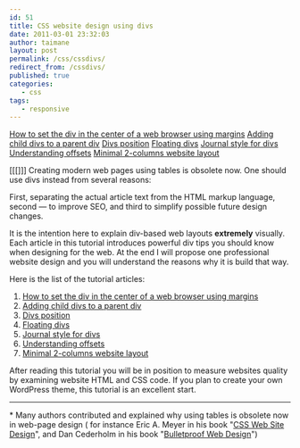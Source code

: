 ```yaml
---
id: 51
title: CSS website design using divs
date: 2011-03-01 23:32:03
author: taimane
layout: post
permalink: /css/cssdivs/
redirect_from: /cssdivs/
published: true
categories:
   - css
tags:
   - responsive
---
```

<a href="https://programming-review.com/automargin/">How to set the div in the center of a web browser using margins</a>
<a href="https://programming-review.com/child-divs/">Adding child divs to a parent div</a>
<a href="https://programming-review.com/divs-positioning/">Divs position</a>
<a href="https://programming-review.com/floating-divs/">Floating divs</a>
<a href="https://programming-review.com/journal-style/">Journal style for divs</a>
<a href="https://programming-review.com/offset/">Understanding offsets</a>
<a href="https://programming-review.com/2-columns/">Minimal 2-columns website layout</a>

[[[]]]
Creating modern web pages using tables is obsolete now. One should use divs instead from several reasons: 

First, separating the actual article text from the HTML markup language, second — to improve SEO, and third to simplify possible future design changes.

It is the intention here to explain div-based web layouts **extremely** visually. Each article in this tutorial introduces powerful div tips you should know when designing for the web. At the end I will propose one professional website design and you will understand the reasons why it is build that way.

Here is the list of the tutorial articles:

1. <a href="https://programming-review.com/automargin/">How to set the div in the center of a web browser using margins</a>
2. <a href="https://programming-review.com/child-divs/">Adding child divs to a parent div</a>
3. <a href="https://programming-review.com/divs-positioning/">Divs position</a>
4. <a href="https://programming-review.com/floating-divs/">Floating divs</a>
5. <a href="https://programming-review.com/journal-style/">Journal style for divs</a>
6. <a href="https://programming-review.com/offset/">Understanding offsets</a>
7. <a href="https://programming-review.com/2-columns/">Minimal 2-columns website layout</a>


After reading this tutorial you will be in position to measure websites quality by examining website HTML and CSS code. If you plan to create your own WordPress theme, this tutorial is an excellent start.

---

<a name="note">*</a> Many authors contributed and explained why using tables is obsolete now in web-page design ( for instance Eric A. Meyer in his book "<a rel="nofollow" href="http://meyerweb.com/eric/books/css-hot/">CSS Web Site Design</a>", and Dan Cederholm in his book "<a rel="nofollow" href="http://simplebits.com/publications/bulletproof/">Bulletproof Web Design</a>")


